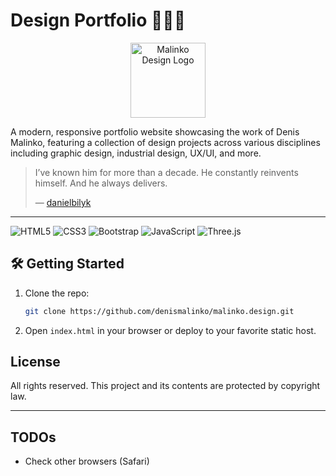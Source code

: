 # Design Portfolio 👨🏻‍🎨

<p align="center">
   <a href="https://malinko.design">
     <img src="https://malinko.design/media/logo-light.png" alt="Malinko Design Logo" width="120"/>
   </a>
</p>

A modern, responsive portfolio website showcasing the work of Denis Malinko, featuring a collection of design projects
across various disciplines including graphic design, industrial design, UX/UI, and more.

> I’ve known him for more than a decade. He constantly reinvents himself. And he always delivers.
>
> — [danielbilyk](https://github.com/danielbilyk/danielbilyk)

---

![HTML5](https://img.shields.io/badge/HTML5-E34F26?style=flat-square&logo=html5&logoColor=white)
![CSS3](https://img.shields.io/badge/CSS3-1572B6?style=flat-square&logo=css3&logoColor=white)
![Bootstrap](https://img.shields.io/badge/Bootstrap-7952B3?style=flat-square&logo=bootstrap&logoColor=white)
![JavaScript](https://img.shields.io/badge/JavaScript-F7DF1E?style=flat-square&logo=javascript&logoColor=black)
![Three.js](https://img.shields.io/badge/three.js-000000?style=flat-square&logo=three.js&logoColor=white)

## 🛠️ Getting Started

1. Clone the repo:
   ```bash
   git clone https://github.com/denismalinko/malinko.design.git
   ```
2. Open `index.html` in your browser or deploy to your favorite static host.

## License

All rights reserved. This project and its contents are protected by copyright law.

---

## TODOs

- Check other browsers (Safari)
